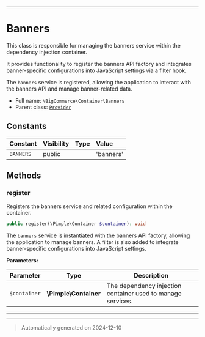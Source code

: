 ***

# Banners

This class is responsible for managing the banners service within the dependency injection container.

It provides functionality to register the banners API factory and integrates banner-specific configurations
into JavaScript settings via a filter hook.

The `banners` service is registered, allowing the application to interact with the banners API and manage banner-related data.

* Full name: `\BigCommerce\Container\Banners`
* Parent class: [`Provider`](./Provider.md)


## Constants

| Constant | Visibility | Type | Value |
|:---------|:-----------|:-----|:------|
|`BANNERS`|public| |&#039;banners&#039;|


## Methods


### register

Registers the banners service and related configuration within the container.

```php
public register(\Pimple\Container $container): void
```

The `banners` service is instantiated with the banners API factory,
allowing the application to manage banners. A filter is also added
to integrate banner-specific configurations into JavaScript settings.






**Parameters:**

| Parameter | Type | Description |
|-----------|------|-------------|
| `$container` | **\Pimple\Container** | The dependency injection container used to manage services. |





***


***
> Automatically generated on 2024-12-10
